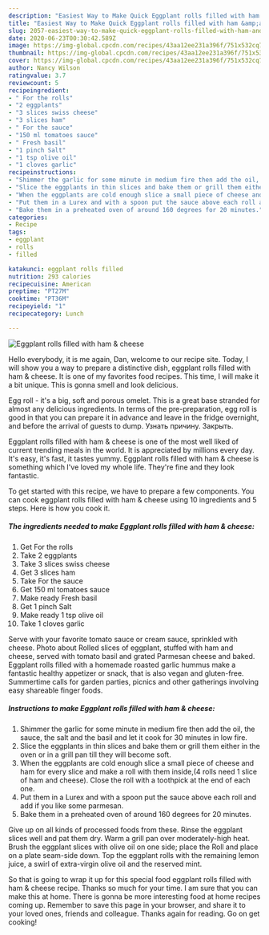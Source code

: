 ```yaml
---
description: "Easiest Way to Make Quick Eggplant rolls filled with ham &amp;amp; cheese"
title: "Easiest Way to Make Quick Eggplant rolls filled with ham &amp;amp; cheese"
slug: 2057-easiest-way-to-make-quick-eggplant-rolls-filled-with-ham-and-amp-cheese
date: 2020-06-23T00:30:42.589Z
image: https://img-global.cpcdn.com/recipes/43aa12ee231a396f/751x532cq70/eggplant-rolls-filled-with-ham-cheese-recipe-main-photo.jpg
thumbnail: https://img-global.cpcdn.com/recipes/43aa12ee231a396f/751x532cq70/eggplant-rolls-filled-with-ham-cheese-recipe-main-photo.jpg
cover: https://img-global.cpcdn.com/recipes/43aa12ee231a396f/751x532cq70/eggplant-rolls-filled-with-ham-cheese-recipe-main-photo.jpg
author: Nancy Wilson
ratingvalue: 3.7
reviewcount: 5
recipeingredient:
- " For the rolls"
- "2 eggplants"
- "3 slices swiss cheese"
- "3 slices ham"
- " For the sauce"
- "150 ml tomatoes sauce"
- " Fresh basil"
- "1 pinch Salt"
- "1 tsp olive oil"
- "1 cloves garlic"
recipeinstructions:
- "Shimmer the garlic for some minute in medium fire then add the oil, the sauce, the salt and the basil and let it cook for 30 minutes in low fire."
- "Slice the eggplants in thin slices and bake them or grill them either in the oven or in a grill pan till they will become soft."
- "When the eggplants are cold enough slice a small piece of cheese and ham for every slice and make a roll with them inside,(4 rolls need 1 slice of ham and cheese). Close the roll with a toothpick at the end of each one."
- "Put them in a Lurex and with a spoon put the sauce above each roll and add if you like some parmesan."
- "Bake them in a preheated oven of around 160 degrees for 20 minutes."
categories:
- Recipe
tags:
- eggplant
- rolls
- filled

katakunci: eggplant rolls filled 
nutrition: 293 calories
recipecuisine: American
preptime: "PT27M"
cooktime: "PT36M"
recipeyield: "1"
recipecategory: Lunch

---
```



![Eggplant rolls filled with ham &amp; cheese](https://img-global.cpcdn.com/recipes/43aa12ee231a396f/751x532cq70/eggplant-rolls-filled-with-ham-cheese-recipe-main-photo.jpg)

Hello everybody, it is me again, Dan, welcome to our recipe site. Today, I will show you a way to prepare a distinctive dish, eggplant rolls filled with ham &amp; cheese. It is one of my favorites food recipes. This time, I will make it a bit unique. This is gonna smell and look delicious.

Egg roll - it&#39;s a big, soft and porous omelet. This is a great base stranded for almost any delicious ingredients. In terms of the pre-preparation, egg roll is good in that you can prepare it in advance and leave in the fridge overnight, and before the arrival of guests to dump. Узнать причину. Закрыть.

Eggplant rolls filled with ham &amp; cheese is one of the most well liked of current trending meals in the world. It is appreciated by millions every day. It's easy, it's fast, it tastes yummy. Eggplant rolls filled with ham &amp; cheese is something which I've loved my whole life. They're fine and they look fantastic.


To get started with this recipe, we have to prepare a few components. You can cook eggplant rolls filled with ham &amp; cheese using 10 ingredients and 5 steps. Here is how you cook it.

<!--inarticleads1-->

##### The ingredients needed to make Eggplant rolls filled with ham &amp; cheese:

1. Get  For the rolls
1. Take 2 eggplants
1. Take 3 slices swiss cheese
1. Get 3 slices ham
1. Take  For the sauce
1. Get 150 ml tomatoes sauce
1. Make ready  Fresh basil
1. Get 1 pinch Salt
1. Make ready 1 tsp olive oil
1. Take 1 cloves garlic


Serve with your favorite tomato sauce or cream sauce, sprinkled with cheese. Photo about Rolled slices of eggplant, stuffed with ham and cheese, served with tomato basil and grated Parmesan cheese and baked. Eggplant rolls filled with a homemade roasted garlic hummus make a fantastic healthy appetizer or snack, that is also vegan and gluten-free. Summertime calls for garden parties, picnics and other gatherings involving easy shareable finger foods. 

<!--inarticleads2-->

##### Instructions to make Eggplant rolls filled with ham &amp; cheese:

1. Shimmer the garlic for some minute in medium fire then add the oil, the sauce, the salt and the basil and let it cook for 30 minutes in low fire.
1. Slice the eggplants in thin slices and bake them or grill them either in the oven or in a grill pan till they will become soft.
1. When the eggplants are cold enough slice a small piece of cheese and ham for every slice and make a roll with them inside,(4 rolls need 1 slice of ham and cheese). Close the roll with a toothpick at the end of each one.
1. Put them in a Lurex and with a spoon put the sauce above each roll and add if you like some parmesan.
1. Bake them in a preheated oven of around 160 degrees for 20 minutes.


Give up on all kinds of processed foods from these. Rinse the eggplant slices well and pat them dry. Warm a grill pan over moderately-high heat. Brush the eggplant slices with olive oil on one side; place the Roll and place on a plate seam-side down. Top the eggplant rolls with the remaining lemon juice, a swirl of extra-virgin olive oil and the reserved mint. 

So that is going to wrap it up for this special food eggplant rolls filled with ham &amp; cheese recipe. Thanks so much for your time. I am sure that you can make this at home. There is gonna be more interesting food at home recipes coming up. Remember to save this page in your browser, and share it to your loved ones, friends and colleague. Thanks again for reading. Go on get cooking!
